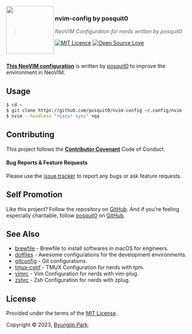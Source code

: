 <img src="https://raw.githubusercontent.com/posquit0/vimrc/main/icon.png?v=3&s=200" align="left" width="128px" height="128px"/>

### **nvim-config by posquit0**
> *NeoVIM Configuration for nerds written by posquit0*

[![MIT Licence](https://badges.frapsoft.com/os/mit/mit.svg?v=103)](https://opensource.org/licenses/mit-license.php)
[![Open Source Love](https://badges.frapsoft.com/os/v1/open-source.svg?v=103)](https://github.com/ellerbrock/open-source-badge/)

<br />

[**This NeoVIM configuration**](https://github.com/posquit0/nvim-config) is written by [posquit0](https://github.com/posquit0/) to improve the environment in NeoVIM.


## Usage

```sh
$ cd ~
$ git clone https://github.com/posquit0/nvim-config ~/.config/nvim
$ nvim --headless "+Lazy! sync" +qa
```


## Contributing

This project follows the [**Contributor Covenant**](http://contributor-covenant.org/version/1/4/) Code of Conduct.

#### Bug Reports & Feature Requests

Please use the [issue tracker](https://github.com/posquit0/nvim-config/issues) to report any bugs or ask feature requests.


## Self Promotion

Like this project? Follow the repository on [GitHub](https://github.com/posquit0/nvim-config). And if you're feeling especially charitable, follow [posquit0](https://posquit0.com) on [GitHub](https://github.com/posquit0).


## See Also

- [brewfile](https://github.com/posquit0/brewfile) - Brewfile to install softwares in macOS for engineers.
- [dotfiles](https://github.com/posquit0/dotfiles) - Awesome configurations for the development environments.
- [gitconfig](https://github.com/posquit0/gitconfig) - Git configurations.
- [tmux-conf](https://github.com/posquit0/tmux-conf) - TMUX Configuration for nerds with tpm.
- [vimrc](https://github.com/posquit0/vimrc) - Vim Configuration for nerds with vim-plug.
- [zshrc](https://github.com/posquit0/zshrc) - Zsh Configuration for nerds with zplug.


## License

Provided under the terms of the [MIT License](https://github.com/posquit0/nvim-config/blob/main/LICENSE).

Copyright © 2023, [Byungjin Park](https://www.posquit0.com).
